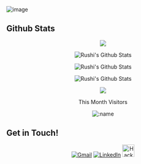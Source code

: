 <!-- <h1> Hi there 👋, Iam Kaustubh Agarwal </h1> -->

![image](Header.png)

<h2> Github Stats </h2>
<div>
  <p align="center">
  <a href="https://github.com/ryo-ma/github-profile-trophy">
    <img align="center" margin="5" src="https://github-profile-trophy.vercel.app/?username=Kaustubhagarwal18&column=5&margin-w=10&margin-h=10&include_all_commits=true&count_private=true&theme=tokyonight"/>
  </a>
  </p>
</div>

<p align="center"> <img  align="center" src="https://github-readme-stats.vercel.app/api?username=Kaustubhagarwal18&show_icons=true&layout=compact&count_private=true&hide_border=true&hide=CSS,HTML&hide_title=true&theme=tokyonight" alt="Rushi's Github Stats"></p> 

<p align="center"> <img align="center" src="https://github-readme-stats.vercel.app/api/top-langs/?username=Kaustubhagarwal18&show_icons=true&layout=compact&hide_border=true&hide=CSS,HTML&hide_title=true&include_all_commits=true&count_private=true&theme=tokyonight" alt="Rushi's Github Stats"></p> 

<p align="center"> <img align="center" src="https://github-readme-streak-stats.herokuapp.com/?user=Kaustubhagarwal18&include_all_commits=true&count_private=true&hide_border=true&theme=tokyonight" alt="Rushi's Github Stats"></p> 


<!--
![visitor Count](https://visitor-badge.laobi.icu/badge?page_id=Kaustubhagarwal18.Kaustubhagarwal18)
-->

<p align="center"> <img src=https://visitor-badge.laobi.icu/badge?page_id=Kaustubhagarwal18.Kaustubhagarwal18> </p>

<p align="center">This Month Visitors</p>
<p align="center"> <img src="https://count.getloli.com/get/@:Kaustubhagarwal18?theme=moebooru-h" alt=":name" /></p>

<h2> Get in Touch! </h2>
<p align="center">
<a href="mailto:Kaustubhagarwal18@gmail.com" target="_blank"><img alt="Gmail" src="https://img.shields.io/badge/Gmail-D14836?style=for-the-badge&logo=gmail&logoColor=white" /></a>
<a href="https://www.linkedin.com/in/kaustubhagarwal/" target="_blank"><img alt="LinkedIn" src="https://img.shields.io/badge/linkedin%20-%230077B5.svg?&style=for-the-badge&logo=linkedin&logoColor=white"/></a>
<a href="https://www.hackster.io/KaustubhAgarwal" target="_blank"><img  height="32" width="32" alt="Hackster" src="https://cdn.jsdelivr.net/npm/simple-icons@v7/icons/hackster.svg?&logoWidth=40?&style=for-the-badge?&labelColor=abcdef"/></a>


</p>

<!--

Here are some ideas to get you started:

- 🔭 I’m currently working on ...
- 🌱 I’m currently learning ...
- 👯 I’m looking to collaborate on ...
- 🤔 I’m looking for help with ...
- 💬 Ask me about ...
- 📫 How to reach me: ...
- 😄 Pronouns: ...
- ⚡ Fun fact: ...
-->
